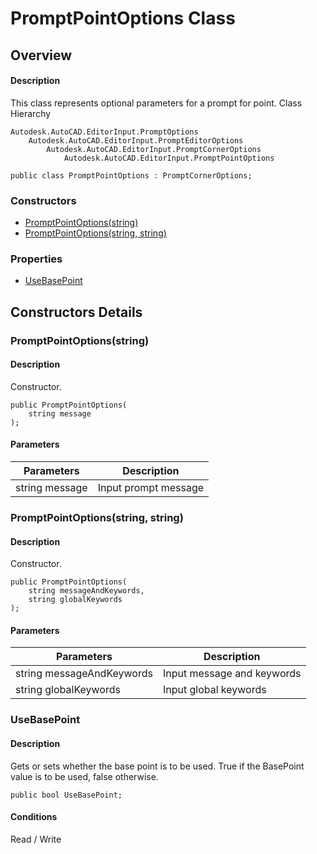 # PromptPointOptions Class

## Overview

#### Description
This class represents optional parameters for a prompt for point.
Class Hierarchy
```text
Autodesk.AutoCAD.EditorInput.PromptOptions
    Autodesk.AutoCAD.EditorInput.PromptEditorOptions
        Autodesk.AutoCAD.EditorInput.PromptCornerOptions
            Autodesk.AutoCAD.EditorInput.PromptPointOptions
```

```text
public class PromptPointOptions : PromptCornerOptions;
```

### Constructors

- [PromptPointOptions(string)](#promptpointoptions(string))
- [PromptPointOptions(string, string)](#promptpointoptions(string,-string))

### Properties

- [UseBasePoint](#usebasepoint)


## Constructors Details

### PromptPointOptions(string)

#### Description
Constructor.
```text
public PromptPointOptions(
    string message
);
```

#### Parameters
| Parameters | Description |
| --- | --- |
| string message | Input prompt message |

### PromptPointOptions(string, string)

#### Description
Constructor.
```text
public PromptPointOptions(
    string messageAndKeywords, 
    string globalKeywords
);
```

#### Parameters
| Parameters | Description |
| --- | --- |
| string messageAndKeywords | Input message and keywords |
| string globalKeywords | Input global keywords |

### UseBasePoint

#### Description
Gets or sets whether the base point is to be used. 
True if the BasePoint value is to be used, false otherwise.
```text
public bool UseBasePoint;
```

#### Conditions
Read / Write